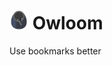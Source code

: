 <h1><img src="https://github.com/nju33/chrome-owloom/blob/master/extension/icons/icon_48x48.png?raw=true" width=30>&nbsp;Owloom</h1>

Use bookmarks better
